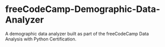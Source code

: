 # freeCodeCamp-Demographic-Data-Analyzer

A demographic data analyzer built as part of the freeCodeCamp Data Analysis with Python Certification.
